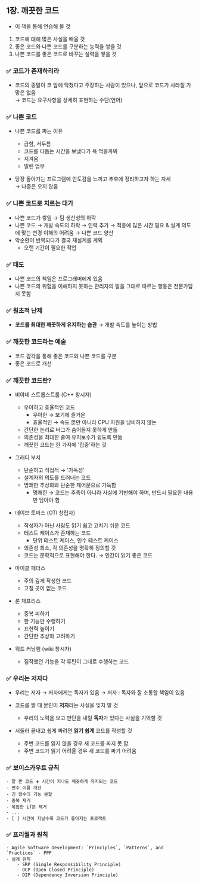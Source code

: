 ## 1장. 깨끗한 코드

- 이 책을 통해 연습해 볼 것    
1. 코드에 대해 많은 사실을 배울 것    
2. 좋은 코드와 나쁜 코드를 구분하는 능력을 쌓을 것    
3. 나쁜 코드를 좋은 코드로 바꾸는 실력을 쌓을 것    

### ✅ 코드가 존재하리라
- 코드의 종말이 코 앞에 닥쳤다고 주장하는 사람이 있으나, 앞으로 코드가 사라질 가망은 없음    
    → 코드는 요구사항을 상세히 표현하는 수단(언어)    

### ✅ 나쁜 코드
- 나쁜 코드를 짜는 이유
    - 급함, 서두름
    - 코드를 다듬는 시간을 보냈다가 욕 먹을까봐
    - 지겨움
    - 밀린 업무

- 당장 돌아가는 프로그램에 안도감을 느끼고 추후에 정리하고자 하는 자세     
    → 나중은 오지 않음    

### ✅ 나쁜 코드로 치르는 대가
- 나쁜 코드가 쌓임 → 팀 생산성의 하락
- 나쁜 코드 → 개발 속도의 하락 → 인력 추가 → 적응에 많은 시간 필요 & 설계 의도에 맞는 변경 이해의 어려움 → 나쁜 코드 양산
- 악순환이 반복되다가 결국 재설계를 계획
    - 오랜 기간이 필요한 작업

### ✅ 태도
- 나쁜 코드의 책임은 프로그래머에게 있음
- 나쁜 코드의 위험을 이해하지 못하는 관리자의 말을 그대로 따르는 행동은 전문가답지 못함

### ✅ 원초적 난제
- **코드를 최대한 깨끗하게 유지하는 습관** → 개발 속도를 높이는 방법

### ✅ 깨끗한 코드라는 예술
- 코드 감각을 통해 좋은 코드와 나쁜 코드를 구분
- 좋은 코드로 개선

### ✅ 깨끗한 코드란?
- 비야네 스트롭스트룹 (C++ 창시자)
  - 우아하고 효율적인 코드
    - 우아한 → 보기에 즐거운
    - 효율적인 → 속도 뿐만 아니라 CPU 자원을 낭비하지 않는
  - 간단한 논리로 버그가 숨어들지 못하게 만듦
  - 의존성을 최대한 줄여 유지보수가 쉽도록 만듦
  - 깨끗한 코드는 한 가지에 '집중'하는 것

- 그래디 부치
  - 단순하고 직접적 → '가독성'
  - 설계자의 의도를 드러내는 코드
  - 명쾌한 추상화와 단순한 제어문으로 가득함
    - 명쾌한 → 코드는 추측이 아니라 사실에 기반해야 하며, 반드시 필요한 내용만 담아야 함

- 데이브 토마스 (OTI 창립자)
  - 작성자가 아닌 사람도 읽기 쉽고 고치기 쉬운 코드
  - 테스트 케이스가 존재하는 코드
    - 단위 테스트 케이스, 인수 테스트 케이스
  - 의존성 최소, 각 의존성을 명확히 정의할 것
  - 코드는 문학적으로 표현해야 한다. → 인간이 읽기 좋은 코드

- 마이클 페더스
  - 주의 깊게 작성한 코드
  - 고칠 곳이 없는 코드

- 론 제프리스
  - 중복 피하기
  - 한 기능만 수행하기
  - 표현력 높이기
  - 간단한 추상화 고려하기

- 워드 커닝햄 (wiki 창시자)
  - 짐작했던 기능을 각 루틴이 그대로 수행하는 코드

### ✅ 우리는 저자다
- 우리는 저자 → 저자에게는 독자가 있음 → 저자 : 독자와 잘 소통할 책임이 있음
- 코드를 짤 때 본인이 **저자**라는 사실을 잊지 말 것
    - 우리의 노력을 보고 판단을 내릴 **독자**가 있다는 사실을 기억할 것

- 서둘러 끝내고 쉽게 짜려면 **읽기 쉽게** 코드를 작성할 것
    - 주변 코드를 읽지 않을 경우 새 코드를 짜지 못 함
    - 주변 코드가 읽기 어려울 경우 새 코드를 짜기 어려움

### ✅ 보이스카우트 규칙
    - 잘 짠 코드 ➕ 시간이 지나도 깨끗하게 유지되는 코드
    - 변수 이름 개선
    - 긴 함수의 기능 분할
    - 중복 제거
    - 복잡한 if문 제거
    - ...   
    - [ ] 시간이 지날수록 코드가 좋아지는 프로젝트

### ✅ 프리퀄과 원칙
    - Agile Software Development: `Principles`, `Patterns`, and `Practices` - PPP
    - 설계 원칙
        - SRP (Single Responsibility Principle)
        - OCP (Open Closed Principle)
        - DIP (Dependency Inversion Principle)
